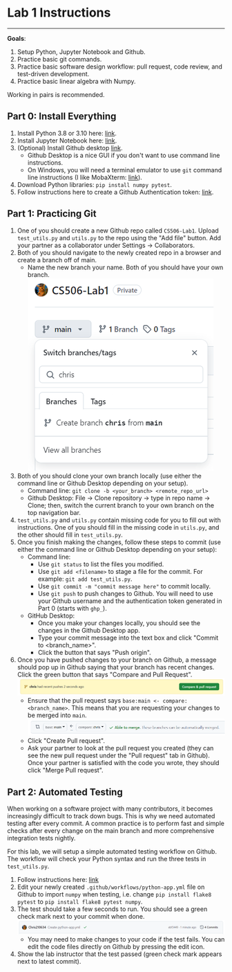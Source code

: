 # Lab 1 Instructions
--------------------

**Goals**:

1. Setup Python, Jupyter Notebook and Github.
2. Practice basic git commands.
3. Practice basic software design workflow: pull request, code review, and test-driven development.
4. Practice basic linear algebra with Numpy.

Working in pairs is recommended.

## Part 0: Install Everything

1. Install Python 3.8 or 3.10 here: [link](https://python.org/downloads).
2. Install Jupyter Notebook here: [link](https://jupyter.org/install).
3. (Optional) Install Github desktop [link](https://desktop.github.com/download).
    - Github Desktop is a nice GUI if you don't want to use command line instructions.
    - On Windows, you will need a terminal emulator to use `git` command line instructions (I like MobaXterm: [link](https://mobaxterm.mobatek.net/)).
4. Download Python libraries: `pip install numpy pytest`.
5. Follow instructions here to create a Github Authentication token: [link](https://docs.github.com/en/authentication/keeping-your-account-and-data-secure/managing-your-personal-access-tokens#creating-a-personal-access-token-classic).

## Part 1: Practicing Git

1. One of you should create a new Github repo called `CS506-Lab1`. Upload `test_utils.py` and `utils.py` to the repo using the "Add file" button. Add your partner as a collaborator under Settings -> Collaborators.
2. Both of you should navigate to the newly created repo in a browser and create a branch off of main.
    - Name the new branch your name. Both of you should have your own branch.
![](creating_branch.PNG)
3. Both of you should clone your own branch locally (use either the command line or Github Desktop depending on your setup).
    - Command line: `git clone -b <your_branch> <remote_repo_url>`
    - Github Desktop: File -> Clone repository -> type in repo name -> Clone; then, switch the current branch to your own branch on the top navigation bar.
4. `test_utils.py` and `utils.py` contain missing code for you to fill out with instructions. One of you should fill in the missing code in `utils.py`, and the other should fill in `test_utils.py`.
5. Once you finish making the changes, follow these steps to commit (use either the command line or Github Desktop depending on your setup): 
    - Command line:
        * Use `git status` to list the files you modified.
        * Use `git add <filename>` to stage a file for the commit. For example: `git add test_utils.py`.
        * Use `git commit -m "commit message here"` to commit locally.
        * Use `git push` to push changes to Github. You will need to use your Github username and the authentication token generated in Part 0 (starts with `ghp_`).
    - GitHub Desktop:
        * Once you make your changes locally, you should see the changes in the Github Desktop app.
        * Type your commit message into the text box and click "Commit to <branch_name>".
        * Click the button that says "Push origin".
7. Once you have pushed changes to your branch on Github, a message should pop up in Github saying that your branch has recent changes. Click the green button that says "Compare and Pull Request".
![](pull_request.PNG)
   - Ensure that the pull request says `base:main <- compare:<branch_name>`. This means that you are requesting your changes to be merged into `main`.
![](pull_request_2.PNG)
   - Click "Create Pull request".
   - Ask your partner to look at the pull request you created (they can see the new pull request under the "Pull request" tab in Github). Once your partner is satisfied with the code you wrote, they should click "Merge Pull request".

## Part 2: Automated Testing

When working on a software project with many contributors, it becomes increasingly difficult to track down bugs. This is why we need automated testing after every commit. A common practice is to perform fast and simple checks after every change on the main branch and more comprehensive integration tests nightly.

For this lab, we will setup a simple automated testing workflow on Github. The workflow will check your Python syntax and run the three tests in `test_utils.py`.

1. Follow instructions here: [link](https://docs.github.com/en/actions/use-cases-and-examples/building-and-testing/building-and-testing-python#using-a-python-workflow-template)
2. Edit your newly created `.github/workflows/python-app.yml` file on Github to import `numpy` when testing, i.e. change `pip install flake8 pytest` to `pip install flake8 pytest numpy`.
3. The test should take a few seconds to run. You should see a green check mark next to your commit when done.
![](test_paseed.png)
    - You may need to make changes to your code if the test fails. You can edit the code files directly on Github by pressing the edit icon.
5. Show the lab instructor that the test passed (green check mark appears next to latest commit).





